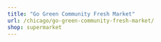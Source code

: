 ```yaml
---
title: "Go Green Community Fresh Market"
url: /chicago/go-green-community-fresh-market/
shop: supermarket
---
```

